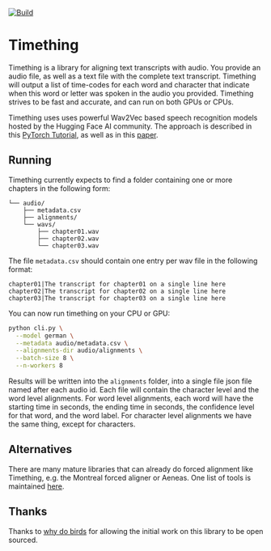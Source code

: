 [![Build](https://github.com/feldberlin/timething/workflows/CI/badge.svg)](https://github.com/feldberlin/timething/actions)

# Timething

Timething is a library for aligning text transcripts with audio. You provide
an audio file, as well as a text file with the complete text transcript.
Timething will output a list of time-codes for each word and character that
indicate when this word or letter was spoken in the audio you provided.
Timething strives to be fast and accurate, and can run on both GPUs or CPUs.

Timething uses uses powerful Wav2Vec based speech recognition models hosted by
the Hugging Face AI community. The approach is described in this [PyTorch
Tutorial](https://pytorch.org/audio/main/tutorials/forced_alignment_tutorial.html),
as well as in this [paper](https://arxiv.org/abs/2007.09127).

## Running

Timething currently expects to find a folder containing one or more chapters
in the following form:


    └── audio/
        ├── metadata.csv
        ├── alignments/
        └── wavs/
            ├── chapter01.wav
            ├── chapter02.wav
            └── chapter03.wav


The file `metadata.csv` should contain one entry per wav file in the following
format:

```csv
chapter01|The transcript for chapter01 on a single line here
chapter02|The transcript for chapter02 on a single line here
chapter03|The transcript for chapter03 on a single line here
```

You can now run timething on your CPU or GPU:


```bash
python cli.py \
  --model german \
  --metadata audio/metadata.csv \
  --alignments-dir audio/alignments \
  --batch-size 8 \
  --n-workers 8
```

Results will be written into the `alignments` folder, into a single file json
file named after each audio id. Each file will contain the character level and
the word level alignments. For word level alignments, each word will have the
starting time in seconds, the ending time in seconds, the confidence level for
that word, and the word label. For character level alignments we have the same
thing, except for characters.

## Alternatives

There are many mature libraries that can already do forced alignment like
Timething, e.g. the Montreal forced aligner or Aeneas. One list of tools is
maintained [here](https://github.com/pettarin/forced-alignment-tools).

## Thanks

Thanks to [why do birds](http://www.whydobirds.de) for allowing the initial
work on this library to be open sourced.
